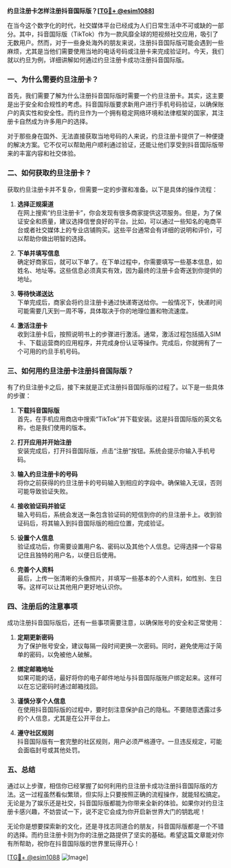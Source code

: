 **约旦注册卡怎样注册抖音国际版？[[TG💪+ @esim1088](https://t.me/s/esim1088)]**

在当今这个数字化的时代，社交媒体平台已经成为人们日常生活中不可或缺的一部分。其中，抖音国际版（TikTok）作为一款风靡全球的短视频社交应用，吸引了无数用户。然而，对于一些身处海外的朋友来说，注册抖音国际版可能会遇到一些麻烦，尤其是当他们需要使用当地的电话号码或注册卡来完成验证时。今天，我们就以约旦为例，详细讲解如何通过约旦注册卡成功注册抖音国际版。

### 一、为什么需要约旦注册卡？

首先，我们需要了解为什么注册抖音国际版时需要一个约旦注册卡。其实，这主要是出于安全和合规性的考虑。抖音国际版要求新用户进行手机号码验证，以确保账户的真实性和安全性。而约旦作为一个拥有稳定网络环境和法律框架的国家，其注册卡自然成为许多用户的选择。

对于那些身在国外、无法直接获取当地号码的人来说，约旦注册卡提供了一种便捷的解决方案。它不仅可以帮助用户顺利通过验证，还能让他们享受到抖音国际版带来的丰富内容和社交体验。

### 二、如何获取约旦注册卡？

获取约旦注册卡并不复杂，但需要一定的步骤和准备。以下是具体的操作流程：

1. **选择正规渠道**  
   在网上搜索“约旦注册卡”，你会发现有很多商家提供这项服务。但是，为了保证安全和质量，建议选择信誉良好的平台。比如，可以通过一些知名的电商平台或者社交媒体上的专业店铺购买。这些平台通常会有详细的说明和评价，可以帮助你做出明智的选择。

2. **下单并填写信息**  
   确定好商家后，就可以下单了。在下单过程中，你需要填写一些基本信息，如姓名、地址等。这些信息必须真实有效，因为最终的注册卡会寄送到你提供的地址。

3. **等待快递送达**  
   下单完成后，商家会将约旦注册卡通过快递寄送给你。一般情况下，快递时间可能需要几天到一周不等，具体取决于你的地理位置和物流速度。

4. **激活注册卡**  
   收到注册卡后，按照说明书上的步骤进行激活。通常，激活过程包括插入SIM卡、下载运营商的应用程序，并完成身份认证等操作。完成后，你就拥有了一个可用的约旦手机号码。

### 三、如何用约旦注册卡注册抖音国际版？

有了约旦注册卡之后，接下来就是正式注册抖音国际版的过程了。以下是一些具体的步骤：

1. **下载抖音国际版**  
   首先，在手机应用商店中搜索“TikTok”并下载安装。这是抖音国际版的英文名称，也是我们使用的版本。

2. **打开应用并开始注册**  
   安装完成后，打开抖音国际版，点击“注册”按钮。系统会提示你输入手机号码。

3. **输入约旦注册卡的号码**  
   将你之前获得的约旦注册卡的号码输入到相应的字段中。确保输入无误，否则可能导致验证失败。

4. **接收验证码并验证**  
   输入号码后，系统会发送一条包含验证码的短信到你的约旦注册卡上。收到验证码后，将其输入到抖音国际版的相应位置，完成验证。

5. **设置个人信息**  
   验证成功后，你需要设置用户名、密码以及其他个人信息。记得选择一个容易记住且独特的用户名，以便日后使用。

6. **完善个人资料**  
   最后，上传一张清晰的头像照片，并填写一些基本的个人资料，如性别、生日等。这样可以让其他用户更好地认识你。

### 四、注册后的注意事项

成功注册抖音国际版后，还有一些事项需要注意，以确保账号的安全和正常使用：

1. **定期更新密码**  
   为了保护账号安全，建议每隔一段时间更换一次密码。同时，避免使用过于简单的密码，以免被他人破解。

2. **绑定邮箱地址**  
   如果可能的话，最好将你的电子邮件地址与抖音国际版账户绑定起来。这样可以在忘记密码时通过邮箱找回。

3. **谨慎分享个人信息**  
   在使用抖音国际版的过程中，要时刻注意保护自己的隐私。不要随意透露过多的个人信息，尤其是在公开平台上。

4. **遵守社区规则**  
   抖音国际版有一套完整的社区规则，用户必须严格遵守。一旦违反规定，可能会面临封号或其他处罚。

### 五、总结

通过以上步骤，相信你已经掌握了如何利用约旦注册卡成功注册抖音国际版的方法。这一过程虽然看似繁琐，但实际上只要按照正确的流程操作，就能轻松搞定。无论是为了娱乐还是社交，抖音国际版都能为你带来全新的体验。如果你对约旦注册卡感兴趣，不妨尝试一下，说不定它会成为你开启新世界大门的钥匙呢！

无论你是想要探索新的文化，还是寻找志同道合的朋友，抖音国际版都是一个不错的选择。而约旦注册卡则为你的注册之路提供了坚实的基础。希望这篇文章能对你有所帮助，祝你在抖音国际版的世界里玩得开心！

[[TG💪+ @esim1088](https://t.me/s/esim1088) ![Image](https://i.postimg.cc/4NQfJmqS/Snipaste-2025-05-13-00-14-12.png)]